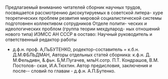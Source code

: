 Предлагаемый вниманию читателей сборник научных трудов,
посвящается рассмотрению дисокутируемых в советской литера-
хуре теоретических проблем резвития мировой социалистической
системы подготовнен коллективом сотрудников Отделе полити-
ческих и идеологических проблом (группа теории мехдуларод-
ных отношений нового типа) ИЭМСС АН СССР в ооставо:
Научный руководитель и ответственный редактор работы
- д.ф.н. проф. А,ПьБУТЕНКО, родектор-составитель = к.б.н.
Д.М.ФБЛЬДМАН,
Авторы отдельных статей сборника: к.ф.н. Д. М.Фельдивн,
&.фьн. Б,М.Пугачев, мльН.сотр. П.Т. Кондрашов, В.М. Постолов-
ская, И.А.Тюхтин. Автор предисловия, заключения и после--
словий по главам - д.ф.н. А.П.Бутенко.

